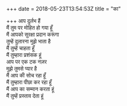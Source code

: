 +++
date = 2018-05-23T13:54:53Z
title = "का"

+++ 
आप दुर्लभ हैं   
मैं तुम पर मोहित हो गया हूँ   
मैं आपको सुरक्षा प्रदान करूंगा   
तुम्हें दुलारना मुझे भाता है   
मैं तुम्हें चाहता हूँ   
मैं तुम्हारा प्रशंसक हूं   
आप पर एक टक नज़र   
मुझे तुमसे प्यार है   
मैं आप की सोच रहा हूँ   
मैं तुम्हारा पीछा कर रहा हूँ   
मैं आप का सम्मान करता हूं   
मैं तुम्हें प्रस्ताव देता हूं